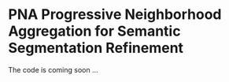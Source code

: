# PNA Progressive Neighborhood Aggregation for Semantic Segmentation Refinement

The code is coming soon ...
